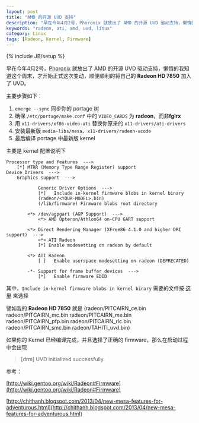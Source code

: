 ```yaml
---
layout: post
title: "AMD 的开源 UVD 支持"
description: "早在今年4月2号，Phoronix 就放出了 AMD 的开源 UVD 驱动支持，懒惰的我知道这个周末，才开始正式这次变动，顺便顺利的将自己的 **Radeon HD 7850** 加入了 UVD。"
keywords: "radeon, ati, amd, uvd, linux"
category: Linux
tags: [Radeon, Kernel, Firmware]
---
```

{% include JB/setup %}

早在今年4月2号，[Phoronix](http://www.phoronix.com/scan.php?page=article&item=amd_opensource_uvd&num=1) 就放出了 AMD 的开源 UVD 驱动支持，懒惰的我知道这个周末，才开始正式这次变动，顺便顺利的将自己的 **Radeon HD 7850** 加入了 UVD。

主要步骤如下：

1. `emerge --sync` 同步你的 portage 树
2. 确保 `/etc/portage/make.conf` 中的 `VIDEO_CARDS` 为 **radeon**，而非**fglrx**
3. 用 `x11-drivers/xf86-video-ati` 替换你原来的 `x11-drivers/ati-drivers`
4. 安装最新版 `media-libs/mesa`、`x11-drivers/radeon-ucode`
5. 最后编译 portage 中最新版 kernel

<!-- more -->
主要是 kernel 配置说明下

```
Processor type and features  --->
    [*] MTRR (Memory Type Range Register) support
Device Drivers  --->
    Graphics support  --->

            Generic Driver Options  --->
            [*]   Include in-kernel firmware blobs in kernel binary
            (radeon/<YOUR-MODEL>.bin)
            (/lib/firmware) Firmware blobs root directory

        <*> /dev/agpgart (AGP Support)  --->
            <*> AMD Opteron/Athlon64 on-CPU GART support

        <*> Direct Rendering Manager (XFree86 4.1.0 and higher DRI support)  --->
            <*> ATI Radeon
            [*] Enable modesetting on radeon by default

        <*> ATI Radeon
            [ ]   Enable userspace modesetting on radeon (DEPRECATED)

        -*- Support for frame buffer devices  --->
            [*]   Enable firmware EDID
```

其中，`Include in-kernel firmware blobs in kernel binary` 需要的文件按 [这里](http://wiki.gentoo.org/wiki/Radeon#Firmware) 来选择

譬如我的 **Radeon HD 7850** 就是 (radeon/PITCAIRN_ce.bin radeon/PITCAIRN_mc.bin radeon/PITCAIRN_me.bin radeon/PITCAIRN_pfp.bin radeon/PITCAIRN_rlc.bin radeon/PITCAIRN_smc.bin radeon/TAHITI_uvd.bin)

如果你的 Kernel 已经编译完成，并且选择了正确的 firmware，那么在启动过程中会出现

> [drm] UVD initialized successfully.

参考：

[http://wiki.gentoo.org/wiki/Radeon#Firmware](http://wiki.gentoo.org/wiki/Radeon#Firmware)

[http://chithanh.blogspot.com/2013/04/new-mesa-features-for-adventurous.html](http://chithanh.blogspot.com/2013/04/new-mesa-features-for-adventurous.html)
